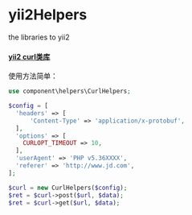 # yii2Helpers
the libraries to yii2

#### [yii2 curl类库](https://github.com/aizuyan/yii2Helpers/blob/master/CurlHelpers.php)
使用方法简单：
```php
use component\helpers\CurlHelpers;

$config = [
  'headers' => [
 	  'Content-Type' => 'application/x-protobuf',
  ],
  'options' => [
    CURLOPT_TIMEOUT => 10,
  ],
  'userAgent' => 'PHP v5.36XXXX',
  'referer' => 'http://www.jd.com',
];

$curl = new CurlHelpers($config);
$ret = $curl->post($url, $data);
$ret = $curl->get($url, $data);
```
